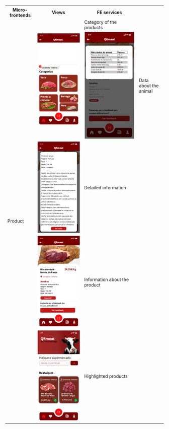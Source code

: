 <table>
  <tr>
    <th>Micro-frontends</th>
    <th>Views</th>
    <th>FE services</th>
  </tr>
  <tr>
    <td rowspan="7">Product</td>
    <td rowspan="2"><img src="../images/categorias.png" ></td>
    <td>Category of the products</td>
  </tr>

  <tr>
    <td><img src="../images/detalhes_carne.png" ></td>
    <td>Data about the animal</td>
  </tr>
  <tr>
    <td><img src="../images/info_carne.png" ></td>
    <td>Detailed information </td>
  </tr>
  <tr>
    <td><img src="../images/info_produto.png" ></td>
    <td> Information about the product</td>
  </tr>
  <tr>
    <td><img src="../images/produtos.png" ></td>
    <td>Highlighted products</td>
  </tr>

  
</table>